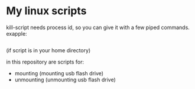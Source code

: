 # My linux scripts

kill-script needs process id, so you can give it with a few piped commands.
exapple:
```ps -aux | grep <process_name> | ~/./kill-script
```
(if script is in your home directory)

in this repository are scripts for:

+ mounting (mounting usb flash drive)
+ unmounting (unmounting usb flash drive)

